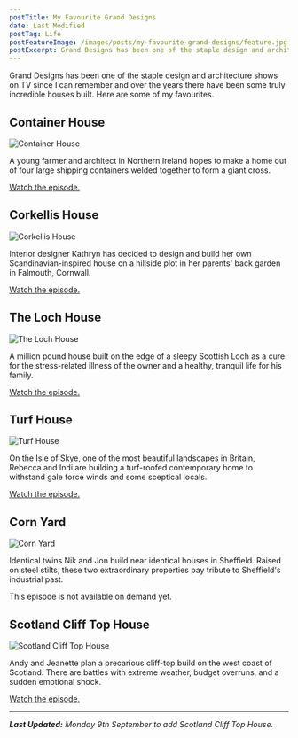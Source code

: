 ```yaml
---
postTitle: My Favourite Grand Designs
date: Last Modified
postTag: Life
postFeatureImage: /images/posts/my-favourite-grand-designs/feature.jpg
postExcerpt: Grand Designs has been one of the staple design and architecture shows on TV since I can remember and over the years there have been some truly incredible houses built. Here are some of my favourites.
---
```


Grand Designs has been one of the staple design and architecture shows on TV since I can remember and over the years there have been some truly incredible houses built. Here are some of my favourites.

## Container House

![Container House](/images/posts/my-favourite-grand-designs/feature.jpg)

A young farmer and architect in Northern Ireland hopes to make a home out of four large shipping containers welded together to form a giant cross.

[Watch the episode.](https://www.channel4.com/programmes/grand-designs/on-demand/57386-006)

## Corkellis House

![Corkellis House](/images/posts/my-favourite-grand-designs/corkellis-house.jpg)

Interior designer Kathryn has decided to design and build her own Scandinavian-inspired house on a hillside plot in her parents' back garden in Falmouth, Cornwall.

[Watch the episode.](https://www.channel4.com/programmes/grand-designs/on-demand/46761-029)

## The Loch House

![The Loch House](/images/posts/my-favourite-grand-designs/loch-house.png)

A million pound house built on the edge of a sleepy Scottish Loch as a cure for the stress-related illness of the owner and a healthy, tranquil life for his family.

[Watch the episode.](https://www.channel4.com/programmes/grand-designs/on-demand/41975-019)

## Turf House

![Turf House](/images/posts/my-favourite-grand-designs/turf-house.jpg)

On the Isle of Skye, one of the most beautiful landscapes in Britain, Rebecca and Indi are building a turf-roofed contemporary home to withstand gale force winds and some sceptical locals.

[Watch the episode.](https://www.channel4.com/programmes/grand-designs/on-demand/49841-002)

## Corn Yard

![Corn Yard](/images/posts/my-favourite-grand-designs/corn-yard.jpg)

Identical twins Nik and Jon build near identical houses in Sheffield. Raised on steel stilts, these two extraordinary properties pay tribute to Sheffield's industrial past.

This episode is not available on demand yet.

## Scotland Cliff Top House

![Scotland Cliff Top House](/images/posts/my-favourite-grand-designs/cliff-top-house.jpg)

Andy and Jeanette plan a precarious cliff-top build on the west coast of Scotland. There are battles with extreme weather, budget overruns, and a sudden emotional shock.

[Watch the episode.](https://www.channel4.com/programmes/grand-designs/on-demand/65182-006)

---

***Last Updated:** Monday 9th September to add Scotland Cliff Top House.*
